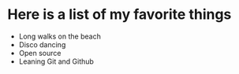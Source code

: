 # Here is a list of my favorite things
- Long walks on the beach
- Disco dancing
- Open source 
- Leaning Git and Github
